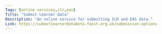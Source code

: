 ```yaml
---
Tags: [online services,ilr,eas]
Title: "Submit Learner Data"
Description: "An online service for submitting ILR and EAS data."
Link: https://submitlearnerdatabeta.fasst.org.uk/submission-options
---
```

